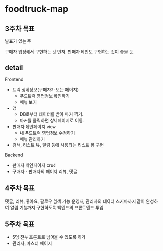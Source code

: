 # foodtruck-map

## 3주차 목표

발표가 있는 주

구매자 입장에서 구현하는 것 먼저. 판매자 메인도 구현하는 것이 좋을 듯.

## detail

Frontend

- 트럭 상세정보(구매자가 보는 페이지)
    - 푸드트럭 영업정보 확인하기
    - 메뉴 보기
- 맵
    - DB로부터 데이터를 받아 마커 찍기.
    - 마커를 클릭하면 상세페이지로 이동.
- 판매자 메인페이지 view
    - 내 푸드트럭 영업정보 수정하기
    - 메뉴 관리하기
- 검색, 리스트 뷰, 알림 등에 사용되는 리스트 폼 구현

Backend

- 판매자 메인페이지 crud
- 구매자 - 판매자의 페이지 리뷰, 댓글

## 4주차 목표
댓글, 리뷰, 좋아요, 팔로우
검색 기능
운영자, 관리자의 데이터 스키마까지 같이 완성하여  알림 기능까지 구현하도록
백엔드의 프론트엔드 투입

## 5주차 목표
- 5명 전부 프론트로 넘어올 수 있도록 하기
- 관리자, 마스터 페이지